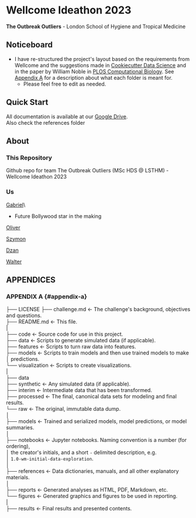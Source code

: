 # Wellcome Ideathon 2023

**The Outbreak Outliers** - London School of Hygiene and Tropical Medicine

## Noticeboard

-   I have re-structured the project's layout based on the requirements from Wellcome and the suggestions made in [Cookiecutter Data Science](https://drivendata.github.io/cookiecutter-data-science/#cookiecutter-data-science) and in the paper by William Noble in [PLOS Computational Biology](https://doi.org/10.1371/journal.pcbi.1000424). See [Appendix A](#appendix-a) for a description about what each folder is meant for.
    -   Please feel free to edit as needed.

## Quick Start

All documentation is available at our [Google Drive](https://drive.google.com/drive/folders/1ZrdLlu4LGe-u2xZihLHmbji46DL9KnZS?usp=sharing).\
Also check the references folder

## About

### This Repository

Github repo for team The Outbreak Outliers (MSc HDS \@ LSTHM) - Wellcome Ideathon 2023

### Us

[Gabriel](https://github.com/gabrielbattcock)\
- Future Bollywood star in the making

[Oliver](https://github.com/oliverodolin)

[Szymon](https://github.com/vvitomino)

[Dzan](https://github.com/dzanahmed)

[Walter](https://github.com/Walter-Muruet)

## APPENDICES

### APPENDIX A {#appendix-a}

├── LICENSE ├── challenge.md \<- The challenge's background, objectives and questions.\
├── README.md \<- This file.\
\|\
├── code \<- Source code for use in this project.\
├── data \<- Scripts to generate simulated data (if applicable).\
├── features \<- Scripts to turn raw data into features.\
├── models \<- Scripts to train models and then use trained models to make\
│ predictions.\
└── visualization \<- Scripts to create visualizations.\
\|\
├── data\
├── synthetic \<- Any simulated data (if applicable).\
├── interim \<- Intermediate data that has been transformed.\
├── processed \<- The final, canonical data sets for modeling and final results.\
└── raw \<- The original, immutable data dump.\
│\
├── models \<- Trained and serialized models, model predictions, or model summaries.\
│\
├── notebooks \<- Jupyter notebooks. Naming convention is a number (for ordering),\
│ the creator's initials, and a short `-` delimited description, e.g.\
│ `1.0-wm-initial-data-exploration`.\
│\
├── references \<- Data dictionaries, manuals, and all other explanatory materials.\
│\
├── reports \<- Generated analyses as HTML, PDF, Markdown, etc.\
└── figures \<- Generated graphics and figures to be used in reporting.\
\|\
├── results \<- Final results and presented contents.
